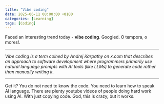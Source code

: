 ```yaml
---
title: "Vibe coding"
date: 2025-06-11 00:00:00 +0100
categories: [Learning]
tags: [Coding]
---
```

Faced an interesting trend today - <strong>vibe coding</strong>. Googled. O tempora, o mores!.
<hr>
<em>Vibe coding is a term coined by Andrej Karpathy on x.com that describes an approach to software development where programmers primarily use natural language prompts with AI tools (like LLMs) to generate code rather than manually writing it.</em>
<hr>
Get it? You do not need to know the code. You need to learn how to speak AI language. There are plenty youtube videos of people doing hard work using AI. With just copying code. God, this is crazy, but it works.
